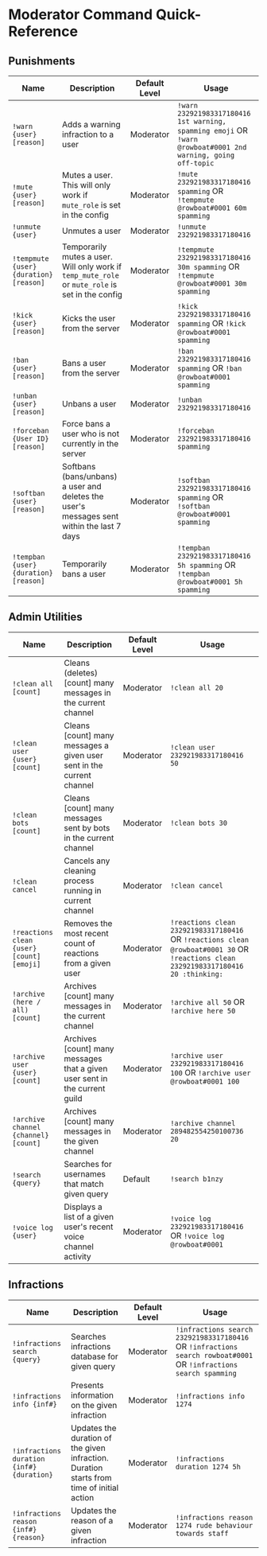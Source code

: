 # Moderator Command Quick-Reference

## Punishments

| Name | Description | Default Level | Usage |
|------|-------------|---------------|-------|
| `!warn {user} [reason]` | Adds a warning infraction to a user | Moderator | `!warn 232921983317180416 1st warning, spamming emoji` OR `!warn @rowboat#0001 2nd warning, going off-topic` |
| `!mute {user} [reason]` | Mutes a user. This will only work if `mute_role` is set in the config | Moderator | `!mute 232921983317180416 spamming` OR  `!tempmute @rowboat#0001 60m spamming` |
| `!unmute {user}` | Unmutes a user | Moderator | `!unmute 232921983317180416` |
| `!tempmute {user} {duration} [reason]` | Temporarily mutes a user. Will only work if `temp_mute_role` or `mute_role` is set in the config | Moderator | `!tempmute 232921983317180416 30m spamming` OR `!tempmute @rowboat#0001 30m spamming` |
| `!kick {user} [reason]` | Kicks the user from the server | Moderator | `!kick 232921983317180416 spamming` OR `!kick @rowboat#0001 spamming` |
| `!ban {user} [reason]` | Bans a user from the server | Moderator | `!ban 232921983317180416 spamming` OR `!ban @rowboat#0001 spamming` |
| `!unban {user} [reason]` | Unbans a user | Moderator | `!unban 232921983317180416` |
| `!forceban {User ID} [reason]` | Force bans a user who is not currently in the server | Moderator | `!forceban 232921983317180416 spamming` |
| `!softban {user} [reason]` | Softbans (bans/unbans) a user and deletes the user's messages sent within the last 7 days | Moderator | `!softban 232921983317180416 spamming` OR `!softban @rowboat#0001 spamming` |
| `!tempban {user} {duration} [reason]` | Temporarily bans a user | Moderator | `!tempban 232921983317180416 5h spamming` OR `!tempban @rowboat#0001 5h spamming` |


## Admin Utilities

| Name | Description | Default Level | Usage |
|------|-------------|---------------|-------|
| `!clean all [count]` | Cleans (deletes) [count] many messages in the current channel | Moderator | `!clean all 20` |
| `!clean user {user} [count]` | Cleans [count] many messages a given user sent in the current channel | Moderator | `!clean user 232921983317180416 50` |
| `!clean bots [count]` | Cleans [count] many messages sent by bots in the current channel | Moderator | `!clean bots 30` |
| `!clean cancel` | Cancels any cleaning process running in current channel | Moderator | `!clean cancel` |
| `!reactions clean {user} [count] [emoji]` | Removes the most recent count of reactions from a given user | Moderator | `!reactions clean 232921983317180416` OR `!reactions clean @rowboat#0001 30` OR `!reactions clean 232921983317180416 20 :thinking:` |
| `!archive (here / all) [count]` | Archives [count] many messages in the current channel | Moderator | `!archive all 50` OR `!archive here 50` |
| `!archive user {user} [count]` | Archives [count] many messages that a given user sent in the current guild | Moderator | `!archive user 232921983317180416 100` OR `!archive user @rowboat#0001 100` |
| `!archive channel {channel} [count]` | Archives [count] many messages in the given channel | Moderator | `!archive channel 289482554250100736 20` |
| `!search {query}` | Searches for usernames that match given query | Default | `!search b1nzy` |
| `!voice log {user}` | Displays a list of a given user's recent voice channel activity | Moderator | `!voice log 232921983317180416` OR `!voice log @rowboat#0001` |


## Infractions

| Name | Description | Default Level | Usage |
|------|-------------|---------------|-------|
| `!infractions search {query}` | Searches infractions database for given query | Moderator | `!infractions search 232921983317180416` OR `!infractions search rowboat#0001` OR `!infractions search spamming`
| `!infractions info {inf#}` | Presents information on the given infraction | Moderator | `!infractions info 1274`
| `!infractions duration {inf#} {duration}` | Updates the duration of the given infraction. Duration starts from time of initial action | Moderator | `!infractions duration 1274 5h` |
| `!infractions reason {inf#} {reason}` | Updates the reason of a given infraction | Moderator | `!infractions reason 1274 rude behaviour towards staff` |
